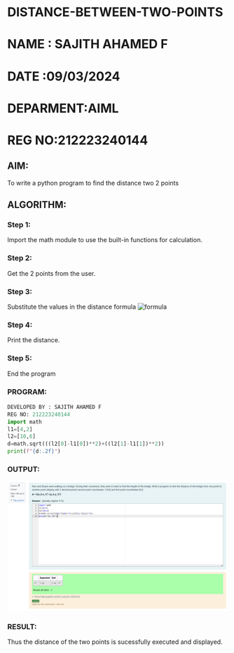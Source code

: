 # DISTANCE-BETWEEN-TWO-POINTS
# NAME : SAJITH AHAMED F
# DATE :09/03/2024
# DEPARMENT:AIML
# REG NO:212223240144  

## AIM:
To write a python program to find the distance two 2 points
## ALGORITHM:
### Step 1: 
Import the math module to use the built-in functions for calculation.
### Step 2: 
Get the 2 points from the user.
### Step 3: 
Substitute the values in the distance formula  ![formula](/formula.JPG)
### Step 4: 
Print the distance.
### Step 5: 
End the program
### PROGRAM:
```PYTHON
DEVELOPED BY : SAJITH AHAMED F
REG NO: 212223240144
import math
l1=[4,2]
l2=[10,6]
d=math.sqrt(((l2[0]-l1[0])**2)+((l2[1]-l1[1])**2))
print(f"{d:.2f}")
```


### OUTPUT:
![alt text](<Screenshot 2024-04-08 222707.png>)


### RESULT:

Thus the distance of the two points is sucessfully executed and displayed.
